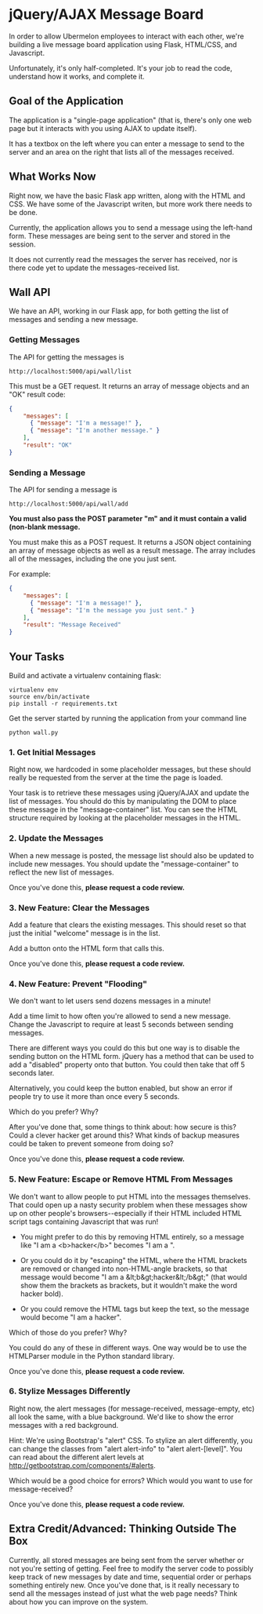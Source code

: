 jQuery/AJAX Message Board
=========================

In order to allow Ubermelon employees to interact with each other, we're
building a live message board application using Flask, HTML/CSS, and
Javascript.

Unfortunately, it's only half-completed. It's your job to read the code,
understand how it works, and complete it.

## Goal of the Application

The application is a "single-page application" (that is, there's only one web page
but it interacts with you using AJAX to update itself).

It has a textbox on the left where you can enter a message to send to the server
and an area on the right that lists all of the messages received.

## What Works Now

Right now, we have the basic Flask app written, along with the HTML and CSS.
We have some of the Javascript writen, but more work there needs to be done.

Currently, the application allows you to send a message using the left-hand
form. These messages are being sent to the server and stored in the session.

It does not currently read the messages the server has received, nor is there
code yet to update the messages-received list.

## Wall API

We have an API, working in our Flask app, for both getting the list of
messages and sending a new message.

### Getting Messages

The API for getting the messages is

```
http://localhost:5000/api/wall/list
```

This must be a GET request. It returns an array of message objects and an
"OK" result code:

```json
{
    "messages": [
      { "message": "I'm a message!" },
      { "message": "I'm another message." }
    ],
    "result": "OK"
}
```

### Sending a Message

The API for sending a message is

```
http://localhost:5000/api/wall/add
```

**You must also pass the POST parameter "m" and it must contain a valid
(non-blank message.**

You must make this as a POST request. It returns a JSON object
containing an array of message objects as well as a result message.
The array includes all of the messages, including the one you just sent.

For example:

```json
{
    "messages": [
      { "message": "I'm a message!" },
      { "message": "I'm the message you just sent." }
    ],
    "result": "Message Received"
}
```

## Your Tasks

Build and activate a virtualenv containing flask:

```
virtualenv env
source env/bin/activate
pip install -r requirements.txt
```

Get the server started by running the application from your command line
```
python wall.py
```

### 1. Get Initial Messages

Right now, we hardcoded in some placeholder messages, but these should
really be requested from the server at the time the page is loaded.

Your task is to retrieve these messages using jQuery/AJAX and update the list
of messages. You should do this by manipulating the DOM to place these
message in the "message-container" list. You can see the HTML structure
required by looking at the placeholder messages in the HTML.

### 2. Update the Messages

When a new message is posted, the message list should also be updated
to include new messages. You should update the "message-container"
to reflect the new list of messages.

Once you've done this, **please request a code review.**

### 3. New Feature: Clear the Messages

Add a feature that clears the existing messages. This should reset so that
just the initial "welcome" message is in the list.

Add a button onto the HTML form that calls this.

Once you've done this, **please request a code review.**

### 4. New Feature: Prevent "Flooding"

We don't want to let users send dozens messages in a minute!

Add a time limit to how often you're allowed to send a new message.
Change the Javascript to require at least 5 seconds between sending
messages.

There are different ways you could do this but one way is to disable
the sending button on the HTML form. jQuery has a method that can
be used to add a "disabled" property onto that button. You could
then take that off 5 seconds later.

Alternatively, you could keep the button enabled, but show an error
if people try to use it more than once every 5 seconds.

Which do you prefer? Why?

After you've done that, some things to think about: how secure is this?
Could a clever hacker get around this? What kinds of backup measures
could be taken to prevent someone from doing so?

Once you've done this, **please request a code review.**

### 5. New Feature: Escape or Remove HTML From Messages

We don't want to allow people to put HTML into the messages
themselves. That could open up a nasty security problem when these
messages show up on other people's browsers--especially if their
HTML included HTML script tags containing Javascript that was run!

- You might prefer to do this by removing HTML entirely, so a message
  like "I am a &lt;b&gt;hacker&lt;/b&gt;" becomes "I am a ".

- Or you could do it by "escaping" the HTML, where the HTML brackets
  are removed or changed into non-HTML-angle brackets, so that message
  would become "I am a &amp;lt;b&amp;gt;hacker&amp;lt;/b&amp;gt;"
  (that would show them the brackets as brackets, but it wouldn't
  make the word hacker bold).

- Or you could remove the HTML tags but keep the text, so the message
  would become "I am a hacker".

Which of those do you prefer? Why?

You could do any of these in different ways. One way would be to use
the HTMLParser module in the Python standard library.

Once you've done this, **please request a code review.**

### 6. Stylize Messages Differently

Right now, the alert messages (for message-received, message-empty, etc)
all look the same, with a blue background. We'd like to show the error
messages with a red background.

Hint: We're using Bootstrap's "alert" CSS. To stylize an alert differently,
you can change the classes from "alert alert-info" to "alert alert-[level]".
You can read about the different alert levels at
http://getbootstrap.com/components/#alerts.

Which would be a good choice for errors? Which would you want to use for
message-received?

Once you've done this, **please request a code review.**

## Extra Credit/Advanced: Thinking Outside The Box

Currently, all stored messages are being sent from the server whether
or not you're setting of getting. Feel free to modify the server code
to possibly keep track of new messages by date and time, sequential order
or perhaps something entirely new. Once you've done that, is it really
necessary to send all the messages instead of just what the web page needs?
Think about how you can improve on the system.